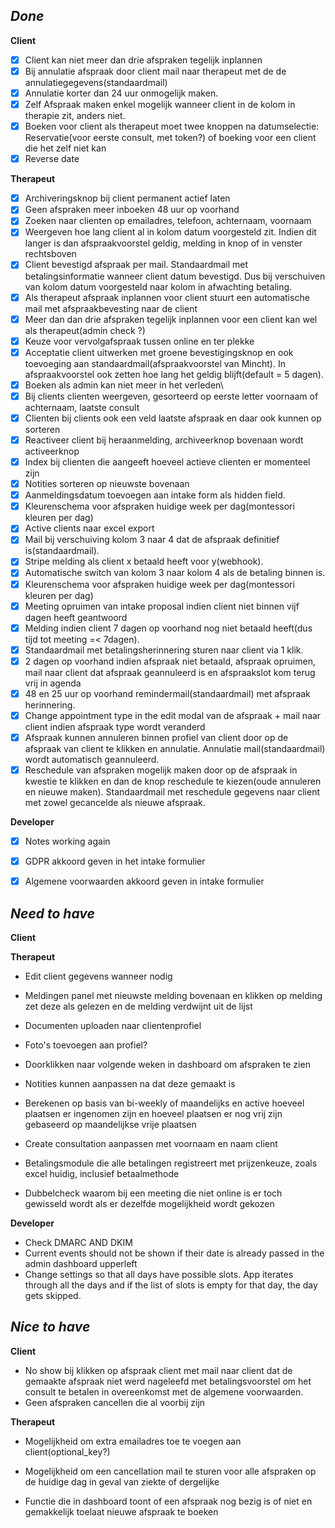 

*Done*
----------------------------------------------------------------
**Client**
- [x] Client kan niet meer dan drie afspraken tegelijk inplannen
- [x] Bij annulatie afspraak door client mail naar therapeut met de de annulatiegegevens(standaardmail)
- [x] Annulatie korter dan 24 uur onmogelijk maken.
- [x] Zelf Afspraak maken enkel mogelijk wanneer client in de kolom in therapie zit, anders niet.
- [x] Boeken voor client als therapeut moet twee knoppen na datumselectie: Reservatie(voor eerste consult, met token?) of boeking voor een client die het zelf niet kan
- [x] Reverse date

**Therapeut**
- [x] Archiveringsknop bij client permanent actief laten
- [x] Geen afspraken meer inboeken 48 uur op voorhand
- [x] Zoeken naar clienten op emailadres, telefoon, achternaam, voornaam
- [x] Weergeven hoe lang client al in kolom datum voorgesteld zit. Indien dit langer is dan afspraakvoorstel geldig, melding in knop of in venster rechtsboven
- [x] Client bevestigd afspraak per mail. Standaardmail met betalingsinformatie wanneer client datum bevestigd. Dus bij verschuiven van kolom datum voorgesteld naar kolom in afwachting betaling.
- [x] Als therapeut afspraak inplannen voor client stuurt een automatische mail met afspraakbevesting naar de client
- [x] Meer dan dan drie afspraken tegelijk inplannen voor een client kan wel als therapeut(admin check ?)
- [x] Keuze voor vervolgafspraak tussen online en ter plekke
- [x] Acceptatie client uitwerken met groene bevestigingsknop en ook toevoeging aan standaardmail(afspraakvoorstel van Mincht). In afspraakvoorstel ook zetten hoe lang het geldig blijft(default = 5 dagen).
- [x] Boeken als admin kan niet meer in het verleden\
- [x] Bij clients clienten weergeven, gesorteerd op eerste letter voornaam of achternaam, laatste consult
- [x] Clienten bij clients ook een veld laatste afspraak en daar ook kunnen op sorteren
- [x] Reactiveer client bij heraanmelding, archiveerknop bovenaan wordt activeerknop
- [x] Index bij clienten die aangeeft hoeveel actieve clienten er momenteel zijn
- [x] Notities sorteren op nieuwste bovenaan
- [x] Aanmeldingsdatum toevoegen aan intake form als hidden field.
- [x] Kleurenschema voor afspraken huidige week per dag(montessori kleuren per dag)
- [x] Active clients naar excel export
- [x] Mail bij verschuiving kolom 3 naar 4 dat de afspraak definitief is(standaardmail).
- [x] Stripe melding als client x betaald heeft voor y(webhook).
- [x] Automatische switch van kolom 3 naar kolom 4 als de betaling binnen is.
- [x] Kleurenschema voor afspraken huidige week per dag(montessori kleuren per dag)
- [x] Meeting opruimen van intake proposal indien client niet binnen vijf dagen heeft geantwoord
- [x] Melding indien client 7 dagen op voorhand nog niet betaald heeft(dus tijd tot meeting  =< 7dagen).
- [x] Standaardmail met betalingsherinnering sturen naar client via 1 klik.
- [x] 2 dagen op voorhand indien afspraak niet betaald, afspraak opruimen, mail naar client dat afspraak geannuleerd is en afspraakslot kom terug vrij in agenda
- [x] 48 en 25 uur op voorhand remindermail(standaardmail) met afspraak herinnering.
- [x] Change appointment type in the edit modal van de afspraak + mail naar client indien afspraak type wordt veranderd
- [x] Afspraak kunnen annuleren binnen profiel van client door op de afspraak van client te klikken en annulatie. Annulatie mail(standaardmail) wordt automatisch geannuleerd.
- [x] Reschedule van afspraken mogelijk maken door op de afspraak in kwestie te klikken en dan de knop reschedule te kiezen(oude annuleren en nieuwe maken). Standaardmail met reschedule gegevens naar client met zowel gecancelde als nieuwe afspraak.

**Developer**
- [x] Notes working again
- [x] GDPR akkoord geven in het intake formulier
- [x] Algemene voorwaarden akkoord geven in intake formulier




*Need to have*
----------------------------------------------------------------
**Client**


**Therapeut**
- Edit client gegevens wanneer nodig

- Meldingen panel met nieuwste melding bovenaan en klikken op melding zet deze als gelezen en de melding verdwijnt uit de lijst





- Documenten uploaden naar clientenprofiel

- Foto's toevoegen aan profiel?

- Doorklikken naar volgende weken in dashboard om afspraken te zien

- Notities kunnen aanpassen na dat deze gemaakt is

- Berekenen op basis van bi-weekly of maandelijks en active hoeveel plaatsen er ingenomen zijn en hoeveel plaatsen er nog vrij zijn gebaseerd op maandelijkse vrije plaatsen

- Create consultation aanpassen met voornaam en naam client

- Betalingsmodule die alle betalingen registreert met prijzenkeuze, zoals excel huidig, inclusief betaalmethode

- Dubbelcheck waarom bij een meeting die niet online is er toch gewisseld wordt als er dezelfde mogelijkheid wordt gekozen


**Developer**
- Check DMARC AND DKIM
- Current events should not be shown if their date is already passed in the admin dashboard upperleft
- Change settings so that all days have possible slots. App iterates through all the days and if the list of slots is empty for that day, the day gets skipped.

*Nice to have*
----------------------------------------------------------------
**Client**


- No show bij klikken op afspraak client met mail naar client dat de gemaakte afspraak niet werd nageleefd met betalingsvoorstel om het consult te betalen in overeenkomst met de algemene voorwaarden.
- Geen afspraken cancellen die al voorbij zijn

**Therapeut**
- Mogelijkheid om extra emailadres toe te voegen aan client(optional_key?)
- Mogelijkheid om een cancellation mail te sturen voor alle afspraken op de huidige dag in geval van ziekte of dergelijke

- Functie die in dashboard toont of een afspraak nog bezig is of niet en gemakkelijk toelaat nieuwe afspraak te boeken

